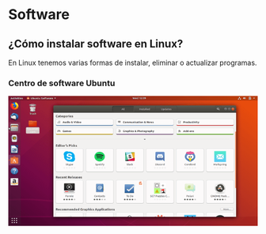 # Software

## ¿Cómo instalar software en Linux?
En Linux tenemos varias formas de instalar, eliminar o actualizar programas.

### Centro de software Ubuntu
![ubuntu_software](images/ubuntu_software.png)
